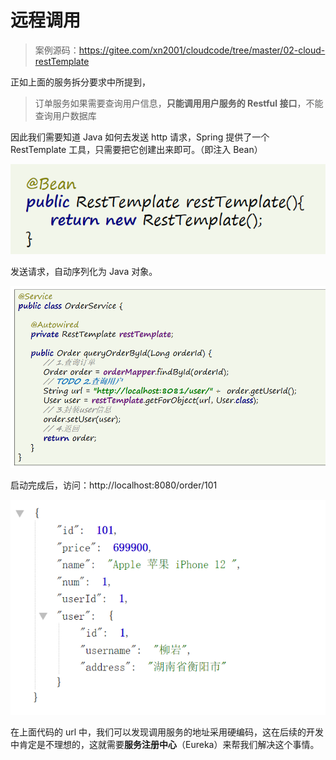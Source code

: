 # 远程调用

> 案例源码：https://gitee.com/xn2001/cloudcode/tree/master/02-cloud-restTemplate

正如上面的服务拆分要求中所提到，

> 订单服务如果需要查询用户信息，**只能调用用户服务的 Restful 接口**，不能查询用户数据库

因此我们需要知道 Java 如何去发送 http 请求，Spring 提供了一个 RestTemplate 工具，只需要把它创建出来即可。（即注入 Bean）

![](README.assets/image-20210814202949349.png)

发送请求，自动序列化为 Java 对象。

![](README.assets/image-20210814210007924.png)

启动完成后，访问：http://localhost:8080/order/101

![](README.assets/image-20210815023329690.png)

在上面代码的 url 中，我们可以发现调用服务的地址采用硬编码，这在后续的开发中肯定是不理想的，这就需要**服务注册中心**（Eureka）来帮我们解决这个事情。